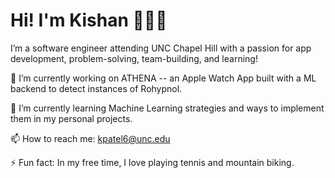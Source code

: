 

<!--
**kpatl1/kpatl1** is a ✨ _special_ ✨ repository because its `README.md` (this file) appears on your GitHub profile.

Here are some ideas to get you started:

- 🔭 I’m currently working on ...
- 🌱 I’m currently learning ...
- 👯 I’m looking to collaborate on ...
- 🤔 I’m looking for help with ...
- 💬 Ask me about ...
- 📫 How to reach me: ...
- 😄 Pronouns: ...

-->


# Hi! I'm Kishan 👨🏽‍💻

I’m a software engineer attending UNC Chapel Hill with a passion for app development, problem-solving, team-building, and learning! 

🔭 I’m currently working on ATHENA -- an Apple Watch App built with a ML backend to detect instances of Rohypnol.

🌱 I’m currently learning Machine Learning strategies and ways to implement them in my personal projects. 

📫 How to reach me: kpatel6@unc.edu

⚡ Fun fact: In my free time, I love playing tennis and mountain biking.

<a href="https://www.linkedin.com/in/kishanpatel910/">
<!--   <img align="left" alt="Kishan's LinkedIn" width="22px" src="[https://upload.wikimedia.org/wikipedia/commons/thumb/8/81/LinkedIn_icon.svg/2048px-LinkedIn_icon.svg.png)https://upload.wikimedia.org/wikipedia/commons/thumb/8/81/LinkedIn_icon.svg/2048px-LinkedIn_icon.svg.png](https://www.google.com/url?sa=i&url=https%3A%2F%2Fcommons.wikimedia.org%2Fwiki%2FFile%3ALinkedIn_icon.svg&psig=AOvVaw1mCqPyQ9AOQ4VnDEle9Bq_&ust=1693321107855000&source=images&cd=vfe&opi=89978449&ved=0CA8QjRxqFwoTCLCH6urO_4ADFQAAAAAdAAAAABAE)https://www.google.com/url?sa=i&url=https%3A%2F%2Fcommons.wikimedia.org%2Fwiki%2FFile%3ALinkedIn_icon.svg&psig=AOvVaw1mCqPyQ9AOQ4VnDEle9Bq_&ust=1693321107855000&source=images&cd=vfe&opi=89978449&ved=0CA8QjRxqFwoTCLCH6urO_4ADFQAAAAAdAAAAABAE" />
</a> -->
